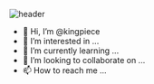 ![header](https://capsule-render.vercel.app/api?type=shark&color=timeGradient&height=200&section=header&text=JunHyuk%20&animation=twinkling&fontSize=60)



- 👋 Hi, I’m @kingpiece
- 👀 I’m interested in ...
- 🌱 I’m currently learning ...
- 💞️ I’m looking to collaborate on ...
- 📫 How to reach me ...

<!---
kingpiece/kingpiece is a ✨ special ✨ repository because its `README.md` (this file) appears on your GitHub profile.
You can click the Preview link to take a look at your changes.
--->
